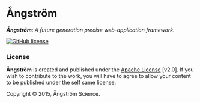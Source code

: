 # Ångström
***Ångström***: *A future generation precise web-application framework.*

[![GitHub license](https://img.shields.io/badge/License-Apache-orange.svg)](https://github.com/angstrom-science/Angstrom/blob/master/LICENSE)

### License
**Ångström** is created and published under the [Apache License](https://github.com/angstrom-science/Angstrom/blob/master/LICENSE) [v2.0].
If you wish to contribute to the work, you will have to agree to allow your content to be published under the self same license.

Copyright © 2015, Ångström Science.

